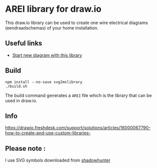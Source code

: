# AREI library for draw.io
This draw.io library can be used to create one wire electrical diagrams (eendraadschemas) of your home installation.

## Useful links
* [Start new diagram with this library](https://app.diagrams.net/?splash=0&clibs=Uhttps%3A%2F%2Fraw.githubusercontent.com%2FSitebase%2Fdrawio-arei-library%2Fmain%2FAREI)
## Build
```
npm install --no-save svg2mxlibrary
./build.sh
```
The build command generates a `AREI` file which is the library that can be used in draw.io.

## Info
https://drawio.freshdesk.com/support/solutions/articles/16000067790-how-to-create-and-use-custom-libraries-

## Please note :
I use SVG symbols downloaded from [shadowhunter](https://www.shadowhunter.co.uk/en/)
